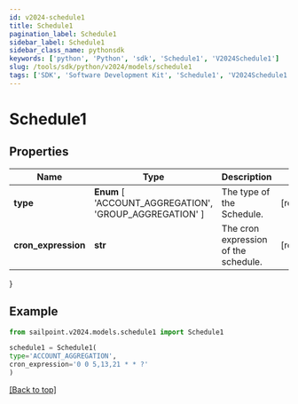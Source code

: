 ```yaml
---
id: v2024-schedule1
title: Schedule1
pagination_label: Schedule1
sidebar_label: Schedule1
sidebar_class_name: pythonsdk
keywords: ['python', 'Python', 'sdk', 'Schedule1', 'V2024Schedule1']
slug: /tools/sdk/python/v2024/models/schedule1
tags: ['SDK', 'Software Development Kit', 'Schedule1', 'V2024Schedule1']
---
```


# Schedule1

## Properties

| Name | Type | Description | Notes |
| --- | --- | --- | --- |
| **type** | **Enum** [ 'ACCOUNT_AGGREGATION', 'GROUP_AGGREGATION' ] | The type of the Schedule. | [required] |
| **cron_expression** | **str** | The cron expression of the schedule. | [required] |

}

## Example

```python
from sailpoint.v2024.models.schedule1 import Schedule1

schedule1 = Schedule1(
type='ACCOUNT_AGGREGATION',
cron_expression='0 0 5,13,21 * * ?'
)

```

[[Back to top]](#)
